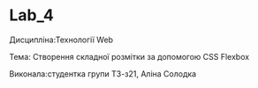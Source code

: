 # Lab_4

Дисципліна:Технології Web

Тема: Створення складної розмітки за допомогою CSS Flexbox

Виконала:студентка групи ТЗ-з21, Аліна Солодка
